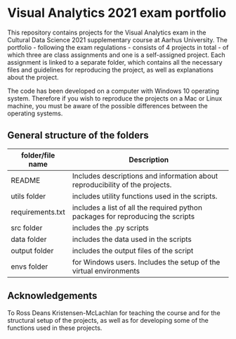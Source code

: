 # Visual Analytics 2021 exam portfolio
This repository contains projects for the Visual Analytics exam in the Cultural Data Science 2021 supplementary course at Aarhus University.
The portfolio - following the exam regulations - consists of 4 projects in total - of which three are class assignments and one is a self-assigned project. Each assignment is linked to a separate folder, which contains all the necessary files and guidelines for reproducing the project, as well as explanations about the project.

The code has been developed on a computer with Windows 10 operating system. Therefore if you wish to reproduce the projects on a Mac or Linux machine, you must be aware of the possible differences between the operating systems.

## General structure of the folders

| folder/file name      | Description |
| ----------- | ----------- |
| README      | Includes descriptions and information about reproducibility of the projects. |
| utils folder | includes utility functions used in the scripts. |
| requirements.txt | includes a list of all the required python packages for reproducing the scripts |
| src folder   | includes the .py scripts       |
| data folder | includes the data used in the scripts|
| output folder | includes the output files of the script|
| envs folder | for Windows users. Includes the setup of the virtual environments |

## Acknowledgements
To Ross Deans Kristensen-McLachlan for teaching the course and for the structural setup of the projects, as well as for developing some of the functions used in these projects.

